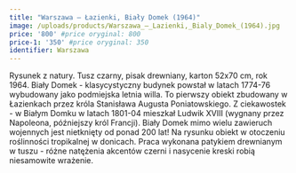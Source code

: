 ```yaml
---
title: "Warszawa – Łazienki, Biały Domek (1964)"
image: /uploads/products/Warszawa_–_Lazienki,_Bialy_Domek_(1964).jpg
price: '800' #price oryginal: 800
price-1: '350' #price oryginal: 350
identifier: Warszawa
---
```


Rysunek z natury. Tusz czarny, pisak drewniany, karton 52x70 cm, rok 1964.
Biały Domek - klasycystyczny budynek powstał w latach 1774-76 wybudowany jako podmiejska letnia willa. To pierwszy obiekt zbudowany w Łazienkach przez króla Stanisława Augusta Poniatowskiego. Z ciekawostek - w Białym Domku w latach 1801-04 mieszkał Ludwik XVIII (wygnany przez Napoleona, późniejszy król Francji). Biały Domek mimo wielu zawieruch wojennych jest nietknięty od ponad 200 lat! Na rysunku obiekt w otoczeniu roślinności tropikalnej w donicach.
Praca wykonana patykiem drewnianym w tuszu - różne natężenia akcentów czerni i nasycenie kreski robią niesamowite wrażenie.